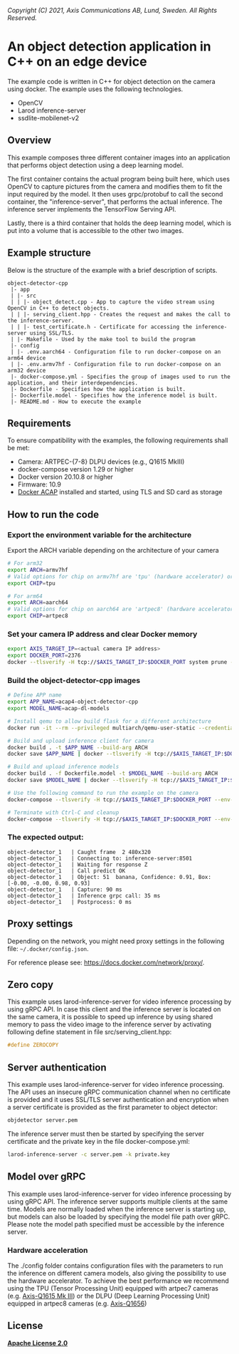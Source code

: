 *Copyright (C) 2021, Axis Communications AB, Lund, Sweden. All Rights Reserved.*

# An object detection application in C++ on an edge device
The example code is written in C++ for object detection on the camera using docker. The example uses the following technologies.
* OpenCV
* Larod inference-server
* ssdlite-mobilenet-v2

## Overview
This example composes three different container images into an application that performs object detection using a deep learning model.

The first container contains the actual program being built here, which uses OpenCV to capture pictures from the camera and modifies them to fit the input required by the model. It then uses grpc/protobuf to call the second container, the "inference-server", that performs the actual inference. The inference server implements the TensorFlow Serving API.

Lastly, there is a third container that holds the deep learning model, which is put into a volume that is accessible to the other two images.

## Example structure
Below is the structure of the example with a brief description of scripts.
```shell
object-detector-cpp
 |- app
 | |- src
 | | |- object_detect.cpp - App to capture the video stream using OpenCV in C++ to detect objects.
 | | |- serving_client.hpp - Creates the request and makes the call to the inference-server.
 | | |- test_certificate.h - Certificate for accessing the inference-server using SSL/TLS.
 | |- Makefile - Used by the make tool to build the program
 |- config
 | |- .env.aarch64 - Configuration file to run docker-compose on an arm64 device
 | |- .env.armv7hf - Configuration file to run docker-compose on an arm32 device
 |- docker-compose.yml - Specifies the group of images used to run the application, and their interdependencies.
 |- Dockerfile - Specifies how the application is built.
 |- Dockerfile.model - Specifies how the inference model is built.
 |- README.md - How to execute the example
```

## Requirements
To ensure compatibility with the examples, the following requirements shall be met:
* Camera: ARTPEC-{7-8} DLPU devices (e.g., Q1615 MkIII)
* docker-compose version 1.29 or higher
* Docker version 20.10.8 or higher
* Firmware: 10.9
* [Docker ACAP](https://github.com/AxisCommunications/docker-acap) installed and started, using TLS and SD card as storage

## How to run the code
### Export the environment variable for the architecture
Export the ARCH variable depending on the architecture of your camera
```sh
# For arm32
export ARCH=armv7hf
# Valid options for chip on armv7hf are 'tpu' (hardware accelerator) or 'cpu'
export CHIP=tpu
```
```sh
# For arm64
export ARCH=aarch64
# Valid options for chip on aarch64 are 'artpec8' (hardware accelerator) or 'cpu'
export CHIP=artpec8
```

### Set your camera IP address and clear Docker memory
```sh
export AXIS_TARGET_IP=<actual camera IP address>
export DOCKER_PORT=2376
docker --tlsverify -H tcp://$AXIS_TARGET_IP:$DOCKER_PORT system prune -af
```

### Build the object-detector-cpp images
```sh
# Define APP name
export APP_NAME=acap4-object-detector-cpp
export MODEL_NAME=acap-dl-models

# Install qemu to allow build flask for a different architecture
docker run -it --rm --privileged multiarch/qemu-user-static --credential yes --persistent yes

# Build and upload inference client for camera
docker build . -t $APP_NAME --build-arg ARCH
docker save $APP_NAME | docker --tlsverify -H tcp://$AXIS_TARGET_IP:$DOCKER_PORT load

# Build and upload inference models
docker build . -f Dockerfile.model -t $MODEL_NAME --build-arg ARCH
docker save $MODEL_NAME | docker --tlsverify -H tcp://$AXIS_TARGET_IP:$DOCKER_PORT load

# Use the following command to run the example on the camera
docker-compose --tlsverify -H tcp://$AXIS_TARGET_IP:$DOCKER_PORT --env-file ./config/env.$ARCH.$CHIP up

# Terminate with Ctrl-C and cleanup
docker-compose --tlsverify -H tcp://$AXIS_TARGET_IP:$DOCKER_PORT --env-file ./config/env.$ARCH.$CHIP down -v
```

### The expected output:
```
object-detector_1   | Caught frame  2 480x320
object-detector_1   | Connecting to: inference-server:8501
object-detector_1   | Waiting for response Z
object-detector_1   | Call predict OK
object-detector_1   | Object: 51  banana, Confidence: 0.91, Box: [-0.00, -0.00, 0.98, 0.93]
object-detector_1   | Capture: 90 ms
object-detector_1   | Inference grpc call: 35 ms
object-detector_1   | Postprocess: 0 ms
```

## Proxy settings
Depending on the network, you might need proxy settings in the following file: `~/.docker/config.json`.

For reference please see: https://docs.docker.com/network/proxy/.

## Zero copy
This example uses larod-inference-server for video inference processing by using gRPC API. In case this client and the inference server is located on the same camera, it is possible to speed up inference by using shared memory to pass the video image to the inference server by activating following define statement in file src/serving_client.hpp:
```c++
#define ZEROCOPY
```

## Server authentication
This example uses larod-inference-server for video inference processing. The API uses an insecure gRPC communication channel when no certificate is provided and it uses SSL/TLS server authentication and encryption when a server certificate is provided as the first parameter to object detector:

```sh
objdetector server.pem
```

The inference server must then be started by specifying the server certificate and the private key in the file docker-compose.yml:
```sh
larod-inference-server -c server.pem -k private.key
```

## Model over gRPC
This example uses larod-inference-server for video inference processing by using gRPC API. The inference server supports multiple clients at the same time. Models are normally loaded when the inference server is starting up, but models can also be loaded by specifying the model file path over gRPC. Please note the model path specified must be accessible by the inference server.

### Hardware acceleration
The ./config folder contains configuration files with the parameters to run the inference on different camera models, also giving the possibility to use the hardware accelerator.
To achieve the best performance we recommend using the TPU (Tensor Processing Unit) equipped with artpec7 cameras (e.g. [Axis-Q1615 Mk III](https://www.axis.com/products/axis-q1615-mk-iii))
or the DLPU (Deep Learning Processing Unit) equipped in artpec8 cameras (e.g. [Axis-Q1656](https://www.axis.com/products/axis-q1656))


## License
**[Apache License 2.0](../LICENSE)**
